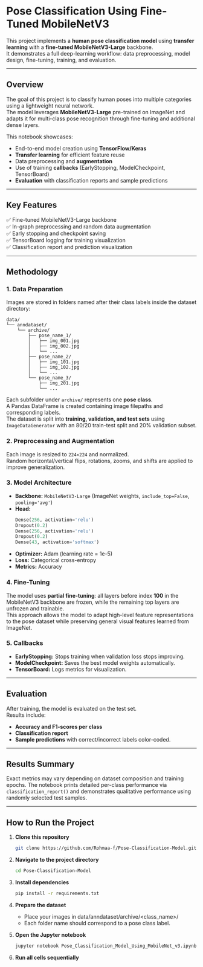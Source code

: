 # Pose Classification Using Fine-Tuned MobileNetV3

This project implements a **human pose classification model** using **transfer learning** with a **fine-tuned MobileNetV3-Large** backbone.  
It demonstrates a full deep-learning workflow: data preprocessing, model design, fine-tuning, training, and evaluation.

---

## Overview

The goal of this project is to classify human poses into multiple categories using a lightweight neural network.  
The model leverages **MobileNetV3-Large** pre-trained on ImageNet and adapts it for multi-class pose recognition through fine-tuning and additional dense layers.

This notebook showcases:
- End-to-end model creation using **TensorFlow/Keras**
- **Transfer learning** for efficient feature reuse
- Data preprocessing and **augmentation**
- Use of training **callbacks** (EarlyStopping, ModelCheckpoint, TensorBoard)
- **Evaluation** with classification reports and sample predictions

---

## Key Features

✅ Fine-tuned MobileNetV3-Large backbone  
✅ In-graph preprocessing and random data augmentation  
✅ Early stopping and checkpoint saving  
✅ TensorBoard logging for training visualization  
✅ Classification report and prediction visualization  

---

## Methodology

### **1. Data Preparation**
Images are stored in folders named after their class labels inside the dataset directory:

```
data/
└── anndataset/
    └── archive/
        ├── pose_name_1/
        │   ├── img_001.jpg
        │   ├── img_002.jpg
        │   └── ...
        ├── pose_name_2/
        │   ├── img_101.jpg
        │   ├── img_102.jpg
        │   └── ...
        └── pose_name_3/
            ├── img_201.jpg
            └── ...
```

Each subfolder under `archive/` represents one **pose class**.  
A Pandas DataFrame is created containing image filepaths and corresponding labels.  
The dataset is split into **training, validation, and test sets** using `ImageDataGenerator` with an 80/20 train-test split and 20% validation subset.

### **2. Preprocessing and Augmentation**
Each image is resized to `224×224` and normalized.  
Random horizontal/vertical flips, rotations, zooms, and shifts are applied to improve generalization.

### **3. Model Architecture**
- **Backbone:** `MobileNetV3-Large` (ImageNet weights, `include_top=False`, `pooling='avg'`)
- **Head:**
  ```python
  Dense(256, activation='relu')
  Dropout(0.2)
  Dense(256, activation='relu')
  Dropout(0.2)
  Dense(43, activation='softmax')
- **Optimizer:** Adam (learning rate = 1e-5)
- **Loss:** Categorical cross-entropy
- **Metrics:** Accuracy

### 4. Fine-Tuning

The model uses **partial fine-tuning**: all layers before index **100** in the MobileNetV3 backbone are frozen, while the remaining top layers are unfrozen and trainable.  
This approach allows the model to adapt high-level feature representations to the pose dataset while preserving general visual features learned from ImageNet.

### 5. Callbacks

- **EarlyStopping:** Stops training when validation loss stops improving.  
- **ModelCheckpoint:** Saves the best model weights automatically.  
- **TensorBoard:** Logs metrics for visualization.

---

## Evaluation
After training, the model is evaluated on the test set.  
Results include:

- **Accuracy and F1-scores per class**
- **Classification report**
- **Sample predictions** with correct/incorrect labels color-coded.

---

## Results Summary

Exact metrics may vary depending on dataset composition and training epochs.
The notebook prints detailed per-class performance via `classification_report()` and demonstrates qualitative performance using randomly selected test samples.

---

## How to Run the Project

1. **Clone this repository**
   ```bash
   git clone https://github.com/Rohmaa-f/Pose-Classification-Model.git
   ```
2. **Navigate to the project directory**
   ```bash
   cd Pose-Classification-Model
   ```
3. **Install dependencies**
   ```bash
   pip install -r requirements.txt
   ```
4. **Prepare the dataset**

   - Place your images in data/anndataset/archive/<class_name>/
   - Each folder name should correspond to a pose class label.
   
5. **Open the Jupyter notebook**
    ```bash
   jupyter notebook Pose_Classification_Model_Using_MobileNet_v3.ipynb
   ```
6. **Run all cells sequentially**

